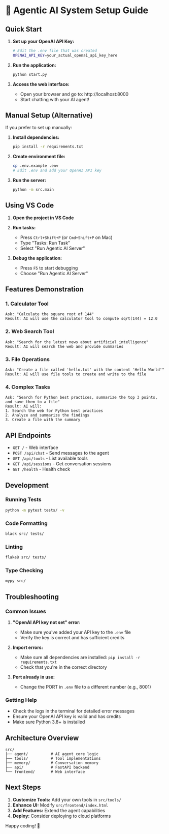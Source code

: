 # 🚀 Agentic AI System Setup Guide

## Quick Start

1. **Set up your OpenAI API Key:**
   ```bash
   # Edit the .env file that was created
   OPENAI_API_KEY=your_actual_openai_api_key_here
   ```

2. **Run the application:**
   ```bash
   python start.py
   ```

3. **Access the web interface:**
   - Open your browser and go to: http://localhost:8000
   - Start chatting with your AI agent!

## Manual Setup (Alternative)

If you prefer to set up manually:

1. **Install dependencies:**
   ```bash
   pip install -r requirements.txt
   ```

2. **Create environment file:**
   ```bash
   cp .env.example .env
   # Edit .env and add your OpenAI API key
   ```

3. **Run the server:**
   ```bash
   python -m src.main
   ```

## Using VS Code

1. **Open the project in VS Code**
2. **Run tasks:**
   - Press `Ctrl+Shift+P` (or `Cmd+Shift+P` on Mac)
   - Type "Tasks: Run Task"
   - Select "Run Agentic AI Server"

3. **Debug the application:**
   - Press `F5` to start debugging
   - Choose "Run Agentic AI Server"

## Features Demonstration

### 1. Calculator Tool
```
Ask: "Calculate the square root of 144"
Result: AI will use the calculator tool to compute sqrt(144) = 12.0
```

### 2. Web Search Tool
```
Ask: "Search for the latest news about artificial intelligence"
Result: AI will search the web and provide summaries
```

### 3. File Operations
```
Ask: "Create a file called 'hello.txt' with the content 'Hello World'"
Result: AI will use file tools to create and write to the file
```

### 4. Complex Tasks
```
Ask: "Search for Python best practices, summarize the top 3 points, and save them to a file"
Result: AI will:
1. Search the web for Python best practices
2. Analyze and summarize the findings
3. Create a file with the summary
```

## API Endpoints

- `GET /` - Web interface
- `POST /api/chat` - Send messages to the agent
- `GET /api/tools` - List available tools
- `GET /api/sessions` - Get conversation sessions
- `GET /health` - Health check

## Development

### Running Tests
```bash
python -m pytest tests/ -v
```

### Code Formatting
```bash
black src/ tests/
```

### Linting
```bash
flake8 src/ tests/
```

### Type Checking
```bash
mypy src/
```

## Troubleshooting

### Common Issues

1. **"OpenAI API key not set" error:**
   - Make sure you've added your API key to the `.env` file
   - Verify the key is correct and has sufficient credits

2. **Import errors:**
   - Make sure all dependencies are installed: `pip install -r requirements.txt`
   - Check that you're in the correct directory

3. **Port already in use:**
   - Change the PORT in `.env` file to a different number (e.g., 8001)

### Getting Help

- Check the logs in the terminal for detailed error messages
- Ensure your OpenAI API key is valid and has credits
- Make sure Python 3.8+ is installed

## Architecture Overview

```
src/
├── agent/          # AI agent core logic
├── tools/          # Tool implementations
├── memory/         # Conversation memory
├── api/            # FastAPI backend
└── frontend/       # Web interface
```

## Next Steps

1. **Customize Tools:** Add your own tools in `src/tools/`
2. **Enhance UI:** Modify `src/frontend/index.html`
3. **Add Features:** Extend the agent capabilities
4. **Deploy:** Consider deploying to cloud platforms

Happy coding! 🎉

